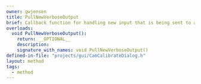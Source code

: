 ```yaml
---
owner: gwjensen
title: PullNewVerboseOutput
brief: Callback function for handling new input that is being sent to a stream. This is used with output standard out and standard error.
overloads:
  void PullNewVerboseOutput():
    return: __OPTIONAL__
    description:
    signature_with_names: void PullNewVerboseOutput()
defined-in-file: "projects/gui/CamCalibrateDialog.h"
layout: method
tags:
  - method
---
```

